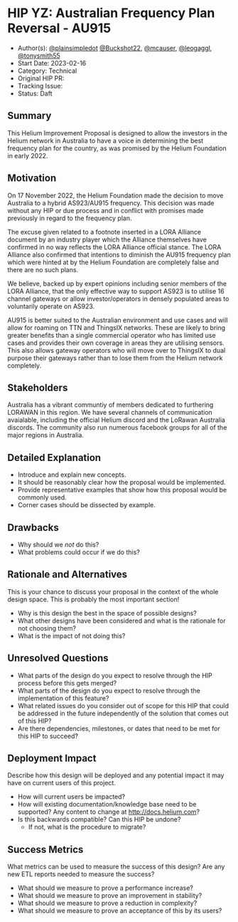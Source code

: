# HIP YZ: Australian Frequency Plan Reversal - AU915

- Author(s): [@plainsimpledot](https://github.com/plainsimpledot)
  [@Buckshot22](https://github.com/Buckshot22), [@mcauser](https://github.com/mcauser),
  [@leogaggl](https://github.com/leogaggl), [@tonysmith55](https://github.com/tonysmith55)
- Start Date: 2023-02-16
- Category: Technical
- Original HIP PR:
- Tracking Issue:
- Status: Daft

## Summary

This Helium Improvement Proposal is designed to allow the investors in the Helium network in Australia to have a voice in determining the best frequency plan for the country, as was promised by the Helium Foundation in early 2022. 

## Motivation

On 17 November 2022, the Helium Foundation made the decision to move Australia to a hybrid AS923/AU915 frequency. This decision was made without any HIP or due process and in conflict with promises made previously in regard to the frequency plan. 

The excuse given related to a footnote inserted in a LORA Alliance document by an industry player which the Alliance themselves have confirmed in no way reflects the LORA Alliance official stance. The LORA Alliance also confirmed that intentions to diminish the AU915 frequency plan which were hinted at by the Helium Foundation are completely false and there are no such plans.

We believe, backed up by expert opinions including senior members of the LORA Alliance, that the only effective way to support AS923 is to utilise 16 channel gateways or allow investor/operators in densely populated areas to voluntarily operate on AS923.

AU915 is better suited to the Australian environment and use cases and will allow for roaming on TTN and ThingsIX networks. These are likely to bring greater benefits than a single commercial operator who has limited use cases and provides their own coverage in areas they are utilising sensors. This also allows gateway operators who will move over to ThingsIX to dual purpose their gateways rather than to lose them from the Helium network completely.

## Stakeholders

Australia has a vibrant communtiy of members dedicated to furthering LORAWAN in this region. We have several channels of communication avaialable, including the official Helium discord and the LoRawan Australia discords. The community also run numerous facebook groups for all of the major regions in Australia.

## Detailed Explanation

- Introduce and explain new concepts.
- It should be reasonably clear how the proposal would be implemented.
- Provide representative examples that show how this proposal would be commonly used.
- Corner cases should be dissected by example.

## Drawbacks

- Why should we _not_ do this?
- What problems could occur if we do this?

## Rationale and Alternatives

This is your chance to discuss your proposal in the context of the whole design space. This is
probably the most important section!

- Why is this design the best in the space of possible designs?
- What other designs have been considered and what is the rationale for not choosing them?
- What is the impact of not doing this?

## Unresolved Questions

- What parts of the design do you expect to resolve through the HIP process before this gets merged?
- What parts of the design do you expect to resolve through the implementation of this feature?
- What related issues do you consider out of scope for this HIP that could be addressed in the
  future independently of the solution that comes out of this HIP?
- Are there dependencies, milestones, or dates that need to be met for this HIP to succeed?

## Deployment Impact

Describe how this design will be deployed and any potential impact it may have on current users of
this project.

- How will current users be impacted?
- How will existing documentation/knowledge base need to be supported? Any content to change at
  <http://docs.helium.com>?
- Is this backwards compatible? Can this HIP be undone?
  - If not, what is the procedure to migrate?

## Success Metrics

What metrics can be used to measure the success of this design? Are any new ETL reports needed to
measure the success?

- What should we measure to prove a performance increase?
- What should we measure to prove an improvement in stability?
- What should we measure to prove a reduction in complexity?
- What should we measure to prove an acceptance of this by its users?
